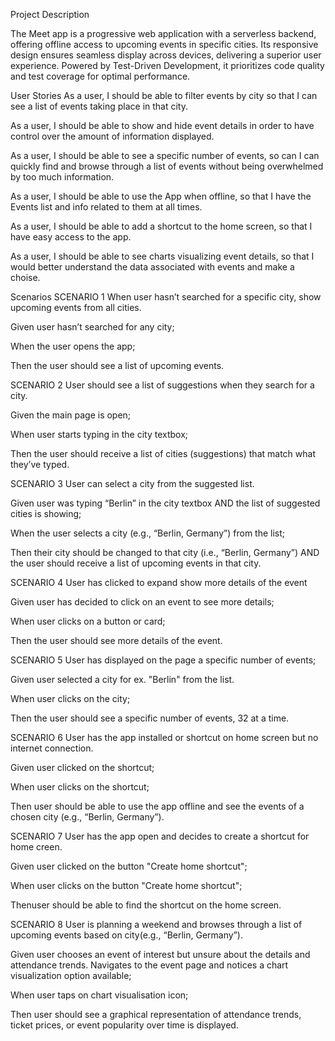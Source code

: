 Project Description

The Meet app is a progressive web application with a serverless backend, offering offline access to upcoming events in specific cities. Its responsive design ensures seamless display across devices, delivering a superior user experience. Powered by Test-Driven Development, it prioritizes code quality and test coverage for optimal performance.

User Stories
As a user, I should be able to filter events by city so that I can see a list of events taking place in that city.

As a user, I should be able to show and hide event details in order to have control over the amount of information displayed.

As a user, I should be able to see a specific number of events, so can I can quickly find and browse through a list of events without being overwhelmed by too much information.

As a user, I should be able to use the App when offline, so that I have the Events list and info related to them at all times.

As a user, I should be able to add a shortcut to the home screen, so that I have easy access to the app.

As a user, I should be able to see charts visualizing event details, so that I would better understand the data associated with events and make a choise.

Scenarios
SCENARIO 1
When user hasn’t searched for a specific city, show upcoming events from all cities.

Given user hasn’t searched for any city;

When the user opens the app;

Then the user should see a list of upcoming events.

SCENARIO 2
User should see a list of suggestions when they search for a city.

Given the main page is open;

When user starts typing in the city textbox;

Then the user should receive a list of cities (suggestions) that match what they’ve typed.

SCENARIO 3
User can select a city from the suggested list.

Given user was typing “Berlin” in the city textbox AND the list of suggested cities is showing;

When the user selects a city (e.g., “Berlin, Germany”) from the list;

Then their city should be changed to that city (i.e., “Berlin, Germany”) AND the user should receive a list of upcoming events in that city.

SCENARIO 4
User has clicked to expand show more details of the event

Given user has decided to click on an event to see more details;

When user clicks on a button or card;

Then the user should see more details of the event.

SCENARIO 5
User has displayed on the page a specific number of events;

Given user selected a city for ex. "Berlin" from the list.

When user clicks on the city;

Then the user should see a specific number of events, 32 at a time.

SCENARIO 6
User has the app installed or shortcut on home screen but no internet connection.

Given user clicked on the shortcut;

When user clicks on the shortcut;

Then user should be able to use the app offline and see the events of a chosen city (e.g., “Berlin, Germany”).

SCENARIO 7
User has the app open and decides to create a shortcut for home creen.

Given user clicked on the button "Create home shortcut";

When user clicks on the button "Create home shortcut";

Thenuser should be able to find the shortcut on the home screen.

SCENARIO 8
User is planning a weekend and browses through a list of upcoming events based on city(e.g., “Berlin, Germany”).

Given user chooses an event of interest but unsure about the details and attendance trends. Navigates to the event page and notices a chart visualization option available;

When user taps on chart visualisation icon;

Then user should see a graphical representation of attendance trends, ticket prices, or event popularity over time is displayed.